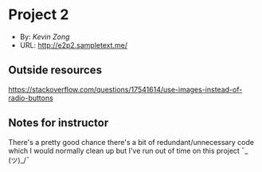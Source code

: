 # Project 2
+ By: *Kevin Zong*
+ URL: <http://e2p2.sampletext.me/>

## Outside resources
<https://stackoverflow.com/questions/17541614/use-images-instead-of-radio-buttons>

## Notes for instructor
There's a pretty good chance there's a bit of redundant/unnecessary code which I would normally clean up but I've run out of time on this project ¯\_ (ツ)_/¯